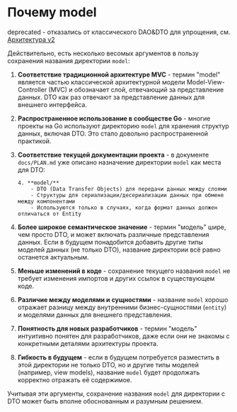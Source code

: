 # Почему model

deprecated - отказались от классического DAO&DTO для упрощения, см. [Архитектура v2](./ARCHITECTURE-V2.md)

Действительно, есть несколько весомых аргументов в пользу сохранения названия директории `model`:

1. **Соответствие традиционной архитектуре MVC** - термин "model" является частью классической архитектурной модели Model-View-Controller (MVC) и обозначает слой, отвечающий за представление данных. DTO как раз отвечают за представление данных для внешнего интерфейса.

2. **Распространенное использование в сообществе Go** - многие проекты на Go используют директорию `model` для хранения структур данных, включая DTO. Это стало довольно распространенной практикой.

3. **Соответствие текущей документации проекта** - в документе `docs/PLAN.md` уже описано назначение директории `model` как места для DTO:
   ```
   4. **model/**
       - DTO (Data Transfer Objects) для передачи данных между слоями
       - Структуры для сериализации/десериализации данных при обмене между компонентами
       - Используются только в случаях, когда формат данных должен отличаться от Entity
   ```

4. **Более широкое семантическое значение** - термин "модель" шире, чем просто DTO, и может включать различные представления данных. Если в будущем понадобится добавить другие типы моделей данных (не только DTO), название директории всё равно останется актуальным.

5. **Меньше изменений в коде** - сохранение текущего названия `model` не требует изменения импортов и других ссылок в существующем коде.

6. **Различие между моделями и сущностями** - название `model` хорошо отражает разницу между внутренними бизнес-сущностями (`entity`) и моделями данных для внешнего представления.

7. **Понятность для новых разработчиков** - термин "модель" интуитивно понятен для разработчиков, даже если они не знакомы с конкретными деталями архитектуры проекта.

8. **Гибкость в будущем** - если в будущем потребуется разместить в этой директории не только DTO, но и другие типы моделей (например, view models), название `model` будет продолжать корректно отражать её содержимое.

Учитывая эти аргументы, сохранение названия `model` для директории с DTO может быть вполне обоснованным и разумным решением.
